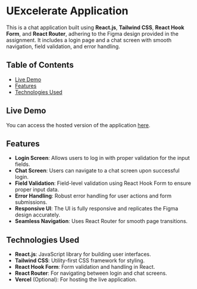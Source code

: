 # UExcelerate Application

This is a chat application built using **React.js**, **Tailwind CSS**, **React Hook Form**, and **React Router**, adhering to the Figma design provided in the assignment. It includes a login page and a chat screen with smooth navigation, field validation, and error handling.

## Table of Contents

- [Live Demo](#live-demo)
- [Features](#features)
- [Technologies Used](#technologies-used)

## Live Demo

You can access the hosted version of the application [here](https://uexcelerate-assignment.netlify.app/home).

## Features

- **Login Screen**: Allows users to log in with proper validation for the input fields.
- **Chat Screen**: Users can navigate to a chat screen upon successful login.
- **Field Validation**: Field-level validation using React Hook Form to ensure proper input data.
- **Error Handling**: Robust error handling for user actions and form submissions.
- **Responsive UI**: The UI is fully responsive and replicates the Figma design accurately.
- **Seamless Navigation**: Uses React Router for smooth page transitions.

## Technologies Used

- **React.js**: JavaScript library for building user interfaces.
- **Tailwind CSS**: Utility-first CSS framework for styling.
- **React Hook Form**: Form validation and handling in React.
- **React Router**: For navigating between login and chat screens.
- **Vercel** (Optional): For hosting the live application.



